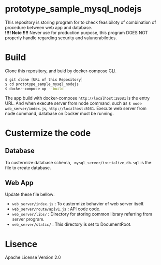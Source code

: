 # prototype_sample_mysql_nodejs
This repository is storing program for to check feasibiloty of combination of procedure between web app and database.  
**!!!! Note !!!!** Never use for production purpose, this program DOES NOT properly handle regarding security and valunerabiloties. 

# Build
Clone this repository, and buid by docker-compose CLI.
```bash
$ git clone [URL of this Repository]
$ cd prototype_sample_mysql_nodejs
$ docker-compose up --build
```

The app build with docker-compose `http://localhost:28081` is the entry URL. And when execute server from node command, such as `$ node web_server/index.js`, `http://localhost:8081`. Execute web server from node command, database on Docker must be running.  

# Custermize the code
## Database 
To custermize database schema, ` mysql_server/initialize_db.sql` is the file to create database.

## Web App
Update these file bellow:

- `web_server/index.js` : To custermize behavier of web server itself.
- `web_server/route/apiv1.js` : API code code.
- `web_server/libs/` : Directory for storing common library referring from server program.
- `web_server/static/` : This directory is set to DocumentRoot.

# Lisence
Apache License Version 2.0
